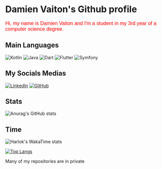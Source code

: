 <h1>Damien Vaiton's Github profile</h1>

<p><span style="font-family: &quot;comic sans ms&quot;, sans-serif; color: #ff0000; font-size: medium;">Hi, my name is Damien Vaiton and I'm a student in my 3rd year of a computer science degree.</span></p>

<h2>Main Languages</h2>

![Kotlin](https://img.shields.io/badge/kotlin-%237F52FF.svg?style=for-the-badge&logo=kotlin&logoColor=white)
![Java](https://img.shields.io/badge/java-%23ED8B00.svg?style=for-the-badge&logo=openjdk&logoColor=white)
![Dart](https://img.shields.io/badge/dart-%230175C2.svg?style=for-the-badge&logo=dart&logoColor=white)
![Flutter](https://img.shields.io/badge/Flutter-%2302569B.svg?style=for-the-badge&logo=Flutter&logoColor=white)
![Symfony](https://img.shields.io/badge/symfony-%23000000.svg?style=for-the-badge&logo=symfony&logoColor=white)

<h2>My Socials Medias</h2>
        
<a href="https://www.linkedin.com/in/damien-vaiton-3a3b3b1b3/"><img src="https://img.shields.io/badge/LinkedIn-0077B5?style=for-the-badge&logo=linkedin&logoColor=white" alt="LinkedIn" /></a>
<a href="https://github.com/Damienvaiton"><img src="https://img.shields.io/badge/GitHub-100000?style=for-the-badge&logo=github&logoColor=white" alt="GitHub" /></a>

<h2>Stats</h2>

![Anurag's GitHub stats](https://github-readme-stats.vercel.app/api?username=Damienvaiton\&bg_color=30,e96443,904e95\&title_color=fff\&text_color=fff)

<h2>Time</h2>

![Harlok's WakaTime stats](https://github-readme-stats.vercel.app/api/wakatime?username=DamienVaiton01\&layout=compact)

[![Top Langs](https://github-readme-stats.vercel.app/api/top-langs/?username=Damienvaiton&layout=donut)](https://github.com/anuraghazra/github-readme-stats)

<p>Many of my repositories are in private</p>







